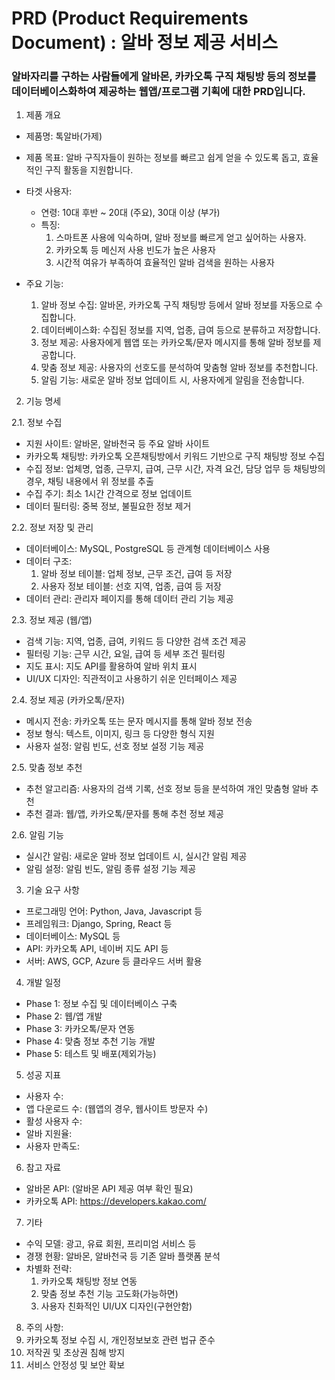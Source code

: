 # PRD (Product Requirements Document) : 알바 정보 제공 서비스
### 알바자리를 구하는 사람들에게 알바몬, 카카오톡 구직 채팅방 등의 정보를 데이터베이스화하여 제공하는 웹앱/프로그램 기획에 대한 PRD입니다.

1. 제품 개요

- 제품명: 톡알바(가제)
- 제품 목표: 알바 구직자들이 원하는 정보를 빠르고 쉽게 얻을 수 있도록 돕고, 효율적인 구직 활동을 지원합니다.
- 타겟 사용자:
  - 연령: 10대 후반 ~ 20대 (주요), 30대 이상 (부가)
  - 특징: 
    1. 스마트폰 사용에 익숙하며, 알바 정보를 빠르게 얻고 싶어하는 사용자. 
    2. 카카오톡 등 메신저 사용 빈도가 높은 사용자 
    3. 시간적 여유가 부족하여 효율적인 알바 검색을 원하는 사용자

- 주요 기능:
  1. 알바 정보 수집: 알바몬, 카카오톡 구직 채팅방 등에서 알바 정보를 자동으로 수집합니다.
  2. 데이터베이스화: 수집된 정보를 지역, 업종, 급여 등으로 분류하고 저장합니다.
  3. 정보 제공: 사용자에게 웹앱 또는 카카오톡/문자 메시지를 통해 알바 정보를 제공합니다.
  4. 맞춤 정보 제공: 사용자의 선호도를 분석하여 맞춤형 알바 정보를 추천합니다.
  5. 알림 기능: 새로운 알바 정보 업데이트 시, 사용자에게 알림을 전송합니다.

2. 기능 명세

2.1. 정보 수집
   - 지원 사이트: 알바몬, 알바천국 등 주요 알바 사이트
   - 카카오톡 채팅방: 카카오톡 오픈채팅방에서 키워드 기반으로 구직 채팅방 정보 수집
   - 수집 정보: 업체명, 업종, 근무지, 급여, 근무 시간, 자격 요건, 담당 업무 등 채팅방의 경우, 채팅 내용에서 위 정보를 추출
   - 수집 주기: 최소 1시간 간격으로 정보 업데이트
   - 데이터 필터링: 중복 정보, 불필요한 정보 제거

2.2. 정보 저장 및 관리
- 데이터베이스: MySQL, PostgreSQL 등 관계형 데이터베이스 사용
- 데이터 구조: 
  1. 알바 정보 테이블: 업체 정보, 근무 조건, 급여 등 저장
  2. 사용자 정보 테이블: 선호 지역, 업종, 급여 등 저장
- 데이터 관리: 관리자 페이지를 통해 데이터 관리 기능 제공

2.3. 정보 제공 (웹/앱)
- 검색 기능: 지역, 업종, 급여, 키워드 등 다양한 검색 조건 제공
- 필터링 기능: 근무 시간, 요일, 급여 등 세부 조건 필터링
- 지도 표시: 지도 API를 활용하여 알바 위치 표시
- UI/UX 디자인: 직관적이고 사용하기 쉬운 인터페이스 제공

2.4. 정보 제공 (카카오톡/문자)
- 메시지 전송: 카카오톡 또는 문자 메시지를 통해 알바 정보 전송
- 정보 형식: 텍스트, 이미지, 링크 등 다양한 형식 지원
- 사용자 설정: 알림 빈도, 선호 정보 설정 기능 제공

2.5. 맞춤 정보 추천
- 추천 알고리즘: 사용자의 검색 기록, 선호 정보 등을 분석하여 개인 맞춤형 알바 추천
- 추천 결과: 웹/앱, 카카오톡/문자를 통해 추천 정보 제공

2.6. 알림 기능
- 실시간 알림: 새로운 알바 정보 업데이트 시, 실시간 알림 제공
- 알림 설정: 알림 빈도, 알림 종류 설정 기능 제공

3. 기술 요구 사항
- 프로그래밍 언어: Python, Java, Javascript 등
- 프레임워크: Django, Spring, React 등
- 데이터베이스: MySQL 등
- API: 카카오톡 API, 네이버 지도 API 등
- 서버: AWS, GCP, Azure 등 클라우드 서버 활용

4. 개발 일정
- Phase 1: 정보 수집 및 데이터베이스 구축
- Phase 2: 웹/앱 개발
- Phase 3: 카카오톡/문자 연동
- Phase 4: 맞춤 정보 추천 기능 개발
- Phase 5: 테스트 및 배포(제외가능)

5. 성공 지표
- 사용자 수:
- 앱 다운로드 수: (웹앱의 경우, 웹사이트 방문자 수)
- 활성 사용자 수:
- 알바 지원율:
- 사용자 만족도:

6. 참고 자료
- 알바몬 API: (알바몬 API 제공 여부 확인 필요)
- 카카오톡 API: https://developers.kakao.com/

7. 기타
- 수익 모델: 광고, 유료 회원, 프리미엄 서비스 등
- 경쟁 현황: 알바몬, 알바천국 등 기존 알바 플랫폼 분석
- 차별화 전략:
  1. 카카오톡 채팅방 정보 연동
  2. 맞춤 정보 추천 기능 고도화(가능하면)
  3. 사용자 친화적인 UI/UX 디자인(구현안함)

8. 주의 사항:
  1. 카카오톡 정보 수집 시, 개인정보보호 관련 법규 준수
  2. 저작권 및 초상권 침해 방지
  3. 서비스 안정성 및 보안 확보
